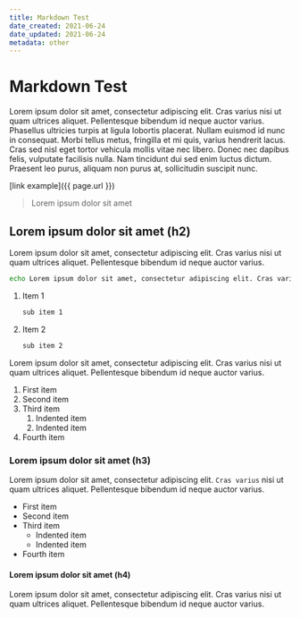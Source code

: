 ```yaml
---
title: Markdown Test
date_created: 2021-06-24
date_updated: 2021-06-24
metadata: other
---
```


# Markdown Test

Lorem ipsum dolor sit amet, consectetur adipiscing elit. Cras varius nisi ut quam ultrices aliquet. Pellentesque bibendum id neque auctor varius. Phasellus ultricies turpis at ligula lobortis placerat. Nullam euismod id nunc in consequat. Morbi tellus metus, fringilla et mi quis, varius hendrerit lacus. Cras sed nisl eget tortor vehicula mollis vitae nec libero. Donec nec dapibus felis, vulputate facilisis nulla. Nam tincidunt dui sed enim luctus dictum. Praesent leo purus, aliquam non purus at, sollicitudin suscipit nunc. 

[link example]({{ page.url }})

> Lorem ipsum dolor sit amet

## Lorem ipsum dolor sit amet (h2)

Lorem ipsum dolor sit amet, consectetur adipiscing elit. Cras varius nisi ut quam ultrices aliquet. Pellentesque bibendum id neque auctor varius.

```bash
echo Lorem ipsum dolor sit amet, consectetur adipiscing elit. Cras varius nisi ut quam ultrices aliquet. Pellentesque bibendum id neque auctor varius.
```

1. Item 1
	```bash
	sub item 1
	```

2. Item 2
	```bash
	sub item 2
	```

Lorem ipsum dolor sit amet, consectetur adipiscing elit. Cras varius nisi ut quam ultrices aliquet. Pellentesque bibendum id neque auctor varius.

1. First item
2. Second item
3. Third item
    1. Indented item
    2. Indented item
4. Fourth item

### Lorem ipsum dolor sit amet (h3)

Lorem ipsum dolor sit amet, consectetur adipiscing elit. `Cras varius` nisi ut quam ultrices aliquet. Pellentesque bibendum id neque auctor varius.

- First item
- Second item
- Third item
    - Indented item
    - Indented item
- Fourth item

#### Lorem ipsum dolor sit amet (h4)

Lorem ipsum dolor sit amet, consectetur adipiscing elit. Cras varius nisi ut quam ultrices aliquet. Pellentesque bibendum id neque auctor varius.